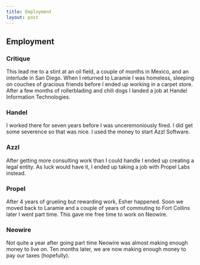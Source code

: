 ```yaml
---
title: Employment
layout: post
---
```



## Employment
### Critique
This lead me to a stint at an oil field, a couple of months in Mexico, and an interlude in San Diego.  When I returned to Laramie I was homeless, sleeping on couches of gracious friends before I ended up working in a carpet store.  After a few months of rollerblading and chili dogs I landed a job at Handel Information Technologies.  

### Handel
I worked there for seven years before I was unceremoniously fired.  I did get some severence so that was nice.  I used the money to start Azzl Software.  

### Azzl
After getting more consulting work than I could handle I ended up creating a legal entity.  As luck would have it, I ended up taking a job with Propel Labs instead.  

### Propel
After 4 years of grueling but rewarding work, Esher happened.  Soon we moved back to Laramie and a couple of years of commuting to Fort Collins later I went part time.  This gave me free time to work on Neowire.  

### Neowire
Not quite a year after going part time Neowire was almost making enough money to live on.  Ten months later, we are now making enough money to pay our taxes (hopefully).
